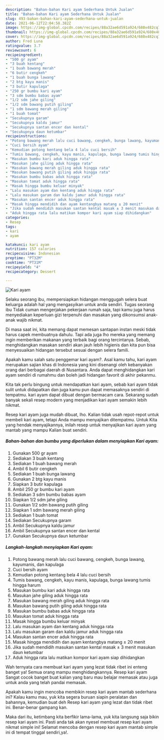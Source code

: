 ```yaml
---
description: "Bahan-bahan Kari ayam Sederhana Untuk Jualan"
title: "Bahan-bahan Kari ayam Sederhana Untuk Jualan"
slug: 493-bahan-bahan-kari-ayam-sederhana-untuk-jualan
date: 2021-06-12T22:04:58.382Z
image: https://img-global.cpcdn.com/recipes/88a32ae6d591a924/680x482cq70/kari-ayam-foto-resep-utama.jpg
thumbnail: https://img-global.cpcdn.com/recipes/88a32ae6d591a924/680x482cq70/kari-ayam-foto-resep-utama.jpg
cover: https://img-global.cpcdn.com/recipes/88a32ae6d591a924/680x482cq70/kari-ayam-foto-resep-utama.jpg
author: Fred Luna
ratingvalue: 3.7
reviewcount: 6
recipeingredient:
- "500 gr ayam"
- "3 buah kentang"
- "1 buah bawang merah"
- "6 butir cengkeh"
- "1 buah bunga lawang"
- "2 btg kayu manis"
- "3 butir kapulaga"
- "250 gr bumbu kari ayam"
- "3 sdm bumbu babas ayam"
- "1/2 sdm jahe giling"
- "1/2 sdm bawang putih giling"
- "1 sdm bawang merah giling"
- "1 buah tomat"
- "Secukupnya garam"
- "Secukupnya kaldu jamur"
- "Secukupnya santan encer dan kental"
- "Secukupnya daun ketumbar"
recipeinstructions:
- "Potong bawang merah lalu cuci bawang, cengkeh, bunga lawang, kayumanis, dan kapulaga"
- "Cuci bersih ayam"
- "Kemudian potong kentang bela 4 lalu cuci bersih"
- "Tumis bawang, cengkeh, kayu manis, kapulaga, bunga lawang tumis hingga harum"
- "Masukan bumbu kari aduk hingga rata"
- "Masukan jahe giling aduk hingga rata"
- "Masukan bawang merah giling aduk hingga rata"
- "Masukan bawang putih giling aduk hingga rata"
- "Masukan bumbu babas aduk hingga rata"
- "Masukan tomat aduk hingga rata"
- "Masak hingga bumbu keluar minyak"
- "Lalu masukan ayam dan kentang aduk hingga rata"
- "Lalu masukan garam dan kaldu jamur aduk hingga rata"
- "Masukan santan encer aduk hingga rata"
- "Masak hingga mendidih dan ayam kentangbya matang ± 20 menit"
- "Jika sudah mendidih masukan santan kental masak ± 3 menit masukan daun ketumbar"
- "Aduk hingga rata lalu matikan kompor kari ayam siap dihidangkan"
categories:
- Resep
tags:
- kari
- ayam

katakunci: kari ayam 
nutrition: 157 calories
recipecuisine: Indonesian
preptime: "PT32M"
cooktime: "PT31M"
recipeyield: "4"
recipecategory: Dessert

---
```



![Kari ayam](https://img-global.cpcdn.com/recipes/88a32ae6d591a924/680x482cq70/kari-ayam-foto-resep-utama.jpg)

Selaku seorang ibu, mempersiapkan hidangan menggugah selera buat keluarga adalah hal yang mengasyikan untuk anda sendiri. Tugas seorang ibu Tidak cuman mengerjakan pekerjaan rumah saja, tapi kamu juga harus menyediakan keperluan gizi terpenuhi dan masakan yang dikonsumsi anak-anak wajib nikmat.

Di masa  saat ini, kita memang dapat memesan santapan instan meski tidak harus capek membuatnya dahulu. Tapi ada juga lho mereka yang memang ingin memberikan makanan yang terbaik bagi orang tercintanya. Sebab, menghidangkan masakan sendiri akan jauh lebih higienis dan kita pun bisa menyesuaikan hidangan tersebut sesuai dengan selera famili. 



Apakah kamu salah satu penggemar kari ayam?. Asal kamu tahu, kari ayam merupakan sajian khas di Indonesia yang kini disenangi oleh kebanyakan orang dari berbagai daerah di Nusantara. Anda dapat menghidangkan kari ayam sendiri di rumahmu dan boleh jadi hidangan favorit di akhir pekanmu.

Kita tak perlu bingung untuk mendapatkan kari ayam, sebab kari ayam tidak sulit untuk didapatkan dan juga kamu pun dapat memasaknya sendiri di tempatmu. kari ayam dapat dibuat dengan bermacam cara. Sekarang sudah banyak sekali resep modern yang menjadikan kari ayam semakin lebih nikmat.

Resep kari ayam juga mudah dibuat, lho. Kalian tidak usah repot-repot untuk membeli kari ayam, tetapi Anda mampu menyajikan ditempatmu. Untuk Kita yang hendak menyajikannya, inilah resep untuk menyajikan kari ayam yang mantab yang mampu Kalian buat sendiri.

<!--inarticleads1-->

##### Bahan-bahan dan bumbu yang diperlukan dalam menyiapkan Kari ayam:

1. Gunakan 500 gr ayam
1. Sediakan 3 buah kentang
1. Sediakan 1 buah bawang merah
1. Ambil 6 butir cengkeh
1. Sediakan 1 buah bunga lawang
1. Gunakan 2 btg kayu manis
1. Siapkan 3 butir kapulaga
1. Ambil 250 gr bumbu kari ayam
1. Sediakan 3 sdm bumbu babas ayam
1. Siapkan 1/2 sdm jahe giling
1. Gunakan 1/2 sdm bawang putih giling
1. Siapkan 1 sdm bawang merah giling
1. Sediakan 1 buah tomat
1. Sediakan Secukupnya garam
1. Ambil Secukupnya kaldu jamur
1. Ambil Secukupnya santan encer dan kental
1. Gunakan Secukupnya daun ketumbar




<!--inarticleads2-->

##### Langkah-langkah menyiapkan Kari ayam:

1. Potong bawang merah lalu cuci bawang, cengkeh, bunga lawang, kayumanis, dan kapulaga
1. Cuci bersih ayam
1. Kemudian potong kentang bela 4 lalu cuci bersih
1. Tumis bawang, cengkeh, kayu manis, kapulaga, bunga lawang tumis hingga harum
1. Masukan bumbu kari aduk hingga rata
1. Masukan jahe giling aduk hingga rata
1. Masukan bawang merah giling aduk hingga rata
1. Masukan bawang putih giling aduk hingga rata
1. Masukan bumbu babas aduk hingga rata
1. Masukan tomat aduk hingga rata
1. Masak hingga bumbu keluar minyak
1. Lalu masukan ayam dan kentang aduk hingga rata
1. Lalu masukan garam dan kaldu jamur aduk hingga rata
1. Masukan santan encer aduk hingga rata
1. Masak hingga mendidih dan ayam kentangbya matang ± 20 menit
1. Jika sudah mendidih masukan santan kental masak ± 3 menit masukan daun ketumbar
1. Aduk hingga rata lalu matikan kompor kari ayam siap dihidangkan




Wah ternyata cara membuat kari ayam yang lezat tidak ribet ini enteng banget ya! Semua orang mampu menghidangkannya. Resep kari ayam Sangat cocok banget buat kalian yang baru mau belajar memasak atau juga untuk anda yang telah pandai memasak.

Apakah kamu ingin mencoba membikin resep kari ayam mantab sederhana ini? Kalau kamu mau, yuk kita segera buruan siapin peralatan dan bahannya, kemudian buat deh Resep kari ayam yang lezat dan tidak ribet ini. Benar-benar gampang kan. 

Maka dari itu, ketimbang kita berfikir lama-lama, yuk kita langsung saja bikin resep kari ayam ini. Pasti anda tak akan nyesel membuat resep kari ayam nikmat simple ini! Selamat mencoba dengan resep kari ayam mantab simple ini di tempat tinggal sendiri,ya!.

